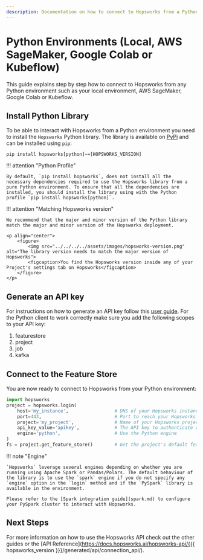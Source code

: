 ```yaml
---
description: Documentation on how to connect to Hopsworks from a Python environment (e.g. from Sagemaker, Google Colab, Kubeflow or local environment)
---
```


# Python Environments (Local, AWS SageMaker, Google Colab or Kubeflow)

This guide explains step by step how to connect to Hopsworks from any Python environment such as your local environment, AWS SageMaker, Google Colab or Kubeflow.

## Install Python Library

To be able to interact with Hopsworks from a Python environment you need to install the `Hopsworks` Python library. The library is available on [PyPi](https://pypi.org/project/hopsworks/) and can be installed using `pip`: 

```
pip install hopsworks[python]~=[HOPSWORKS_VERSION]
```

!!! attention "Python Profile"

    By default, `pip install hopsworks`, does not install all the necessary dependencies required to use the Hopsworks library from a pure Python environment. To ensure that all the dependencies are installed, you should install the library using with the Python profile `pip install hopsworks[python]`.

!!! attention "Matching Hopsworks version"

    We recommend that the major and minor version of the Python library match the major and minor version of the Hopsworks deployment.

    <p align="center">
        <figure>
            <img src="../../../../assets/images/hopsworks-version.png" alt="The library version needs to match the major version of Hopsworks">
            <figcaption>You find the Hopsworks version inside any of your Project's settings tab on Hopsworks</figcaption>
        </figure>
    </p>

## Generate an API key

For instructions on how to generate an API key follow this [user guide](../projects/api_key/create_api_key.md). For the Python client to work correctly make sure you add the following scopes to your API key:

  1. featurestore
  2. project
  3. job
  4. kafka

## Connect to the Feature Store

You are now ready to connect to Hopsworks from your Python environment:

```python
import hopsworks 
project = hopsworks.login(
    host='my_instance',                 # DNS of your Hopsworks instance
    port=443,                           # Port to reach your Hopsworks instance, defaults to 443
    project='my_project',               # Name of your Hopsworks project
    api_key_value='apikey',             # The API key to authenticate with Hopsworks
    engine='python',                    # Use the Python engine
)
fs = project.get_feature_store()        # Get the project's default feature store
```

!!! note "Engine"

    `Hopsworks` leverage several engines depending on whether you are running using Apache Spark or Pandas/Polars. The default behaviour of the library is to use the `spark` engine if you do not specify any `engine` option in the `login` method and if the `PySpark` library is available in the environment.

    Please refer to the [Spark integration guide](spark.md) to configure your PySpark cluster to interact with Hopsworks.

## Next Steps

For more information on how to use the Hopsworks API check out the other guides or the [API Reference](https://docs.hopsworks.ai/hopsworks-api/{{{ hopsworks_version }}}/generated/api/connection_api/). 
